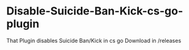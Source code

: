 # Disable-Suicide-Ban-Kick-cs-go-plugin
That Plugin disables Suicide Ban/Kick in cs go
Download in /releases
